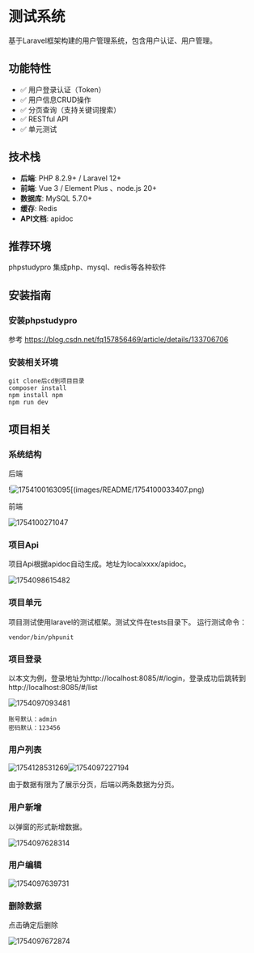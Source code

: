 # 测试系统

基于Laravel框架构建的用户管理系统，包含用户认证、用户管理。

## 功能特性

- ✅ 用户登录认证（Token）
- ✅ 用户信息CRUD操作
- ✅ 分页查询（支持关键词搜索）
- ✅ RESTful API
- ✅ 单元测试

## 技术栈

- **后端**: PHP 8.2.9+ / Laravel 12+
- **前端**: Vue 3 / Element Plus 、node.js 20+
- **数据库**: MySQL 5.7.0+
- **缓存**: Redis
- **API文档**: apidoc

## 推荐环境

phpstudypro 集成php、mysql、redis等各种软件

## 安装指南

### 安装phpstudypro

参考 https://blog.csdn.net/fq157856469/article/details/133706706

### 安装相关环境

```
git clone后cd到项目目录
composer install 
npm install npm
npm run dev 

```

## 项目相关

### 系统结构

后端

!![1754100163095](images/README/1754100163095.png)[(images/README/1754100033407.png)

前端

![1754100271047](images/README/1754100271047.png)

### 项目Api

项目Api根据apidoc自动生成。地址为localxxxx/apidoc。

![1754098615482](images/README/1754098615482.png)

### 项目单元

项目测试使用laravel的测试框架。测试文件在tests目录下。
运行测试命令：

```
vendor/bin/phpunit
```

### 项目登录

以本文为例，登录地址为http://localhost:8085/#/login，登录成功后跳转到http://localhost:8085/#/list

![1754097093481](images/README/1754097093481.png)

```账号默认：admin
账号默认：admin
密码默认：123456
```

### 用户列表

![1754128531269](images/README/1754128531269.png)![1754097227194](images/README/1754097227194.png)

由于数据有限为了展示分页，后端以两条数据为分页。

### 用户新增

以弹窗的形式新增数据。

![1754097628314](images/README/1754097628314.png)

### 用户编辑

![1754097639731](images/README/1754097639731.png)

### 删除数据

点击确定后删除

![1754097672874](images/README/1754097672874.png)
